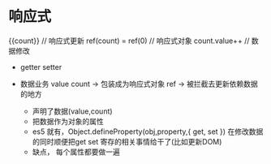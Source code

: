 # 响应式

{{count}} // 响应式更新
ref(count) = ref(0) // 响应式对象
count.value++ // 数据修改

- getter setter

- 数据业务 value count -> 包装成为响应式对象 ref -> 被拦截去更新依赖数据的地方
  - 声明了数据(value,count)
  - 把数据作为对象的属性
  - es5 就有，Object.defineProperty(obj,property,{
    get,
    set
    }) 在修改数据的同时顺便把get set 寄存的相关事情给干了(比如更新DOM)
  - 缺点， 每个属性都要做一遍